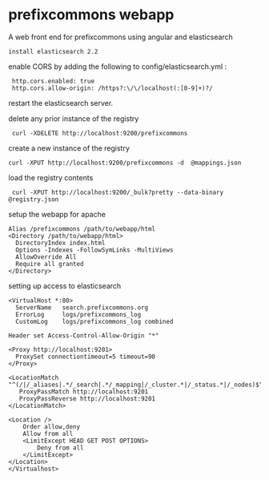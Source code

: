 # prefixcommons webapp
A web front end for prefixcommons using angular and elasticsearch


```install elasticsearch 2.2```

enable CORS by adding the following to config/elasticsearch.yml :
```
 http.cors.enabled: true
 http.cors.allow-origin: /https?:\/\/localhost(:[0-9]+)?/
```
restart the elasticsearch server.

delete any prior instance of the registry

``` curl -XDELETE http://localhost:9200/prefixcommons```

create a new instance of the registry

``` curl -XPUT http://localhost:9200/prefixcommons -d  @mappings.json ```

load the registry contents

``` curl -XPUT http://localhost:9200/_bulk?pretty --data-binary @registry.json```

setup the webapp for apache
```
Alias /prefixcommons /path/to/webapp/html
<Directory /path/to/webapp/html>
  DirectoryIndex index.html
  Options -Indexes -FollowSymLinks -MultiViews
  AllowOverride All
  Require all granted
</Directory>
```

setting up access to elasticsearch
```
<VirtualHost *:80>
  ServerName   search.prefixcommons.org
  ErrorLog     logs/prefixcommons_log
  CustomLog    logs/prefixcommons_log combined

Header set Access-Control-Allow-Origin "*"

<Proxy http://localhost:9201>
  ProxySet connectiontimeout=5 timeout=90
</Proxy>

<LocationMatch "^(/|/_aliases|.*/_search|.*/_mapping|/_cluster.*|/_status.*|/_nodes)$">
   ProxyPassMatch http://localhost:9201
   ProxyPassReverse http://localhost:9201
</LocationMatch>

<Location />
    Order allow,deny
    Allow from all
    <LimitExcept HEAD GET POST OPTIONS>
        Deny from all
    </LimitExcept>
</Location>
</Virtualhost>
```
